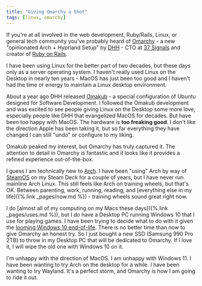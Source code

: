```yaml
---
title: "Giving Omarchy a Shot"
tags: [linux, omarchy]
---
```


If you're at all involved in the web development, Ruby/Rails, Linux, or general tech community you've probably heard of [Omarchy](https://omarchy.org/) - a new "opinionated Arch + Hyprland Setup" by [DHH](https://dhh.dk/) - CTO at [37 Signals](https://37signals.com/) and creator of [Ruby on Rails](https://rubyonrails.org/).

I have been using Linux for the better part of two decades, but these days only as a server operating system. I haven't really used Linux on the Desktop in nearly ten years - MacOS has just been too good and I haven't had the time or energy to maintain a Linux desktop environment.

About a year ago DHH released [Omakub](https://omakub.org/) - a special configuration of Ubuntu designed for Software Development. I followed the Omakub development and was excited to see people giving Linux on the Desktop some more love, especially people like DHH that evangelized MacOS for decades. But have been too happy with MacOS. The hardware is **too freaking good**. I don't like the direction Apple has been taking it, but so far everything they have changed I can still "undo" or configure to my liking.

Omakub peaked my interest, but Omarchy has truly captured it. The attention to detail in Omarchy is fantastic and it looks like it provides a refined experience out-of-the-box.

I guess I am technically new to [Arch](https://archlinux.org/). I have been "using" Arch by way of [SteamOS](https://store.steampowered.com/steamos) on my Steam Deck for a couple of years, but I have never run mainline Arch Linux. This still feels like Arch on training wheels, but that's OK. Between parenting, work, running, reading, and [everything else in my life]({% link _pages/now.md %}) - training wheels sound great right now.

I do [almost all of my computing on my Macs these days]({% link _pages/uses.md %}), but I do have a Desktop PC running Windows 10 that I use for playing games. I have been trying to decide what to do with it given the [looming Windows 10 end-of-life](https://support.microsoft.com/en-us/windows/windows-10-support-ends-on-october-14-2025-2ca8b313-1946-43d3-b55c-2b95b107f281). There is no better time than now to give Omarchy an honest try. So I just bought a new SSD (Samsung 990 Pro 2TB) to throw in my Desktop PC that will be dedicated to Omarchy. If I love it, I will wipe the old one with Windows 10 on it.

I'm unhappy with the direction of MacOS. I am unhappy with Windows 11. I have been wanting to try Arch on the desktop for a while. I have been wanting to try Wayland. It's a perfect storm, and Omarchy is how I am going to ride it out.
